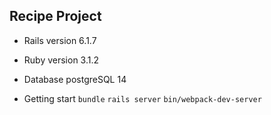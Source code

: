 ## Recipe Project

- Rails version
  6.1.7
- Ruby version
  3.1.2
- Database
  postgreSQL 14

- Getting start
  `bundle`
  `rails server`
  `bin/webpack-dev-server`
